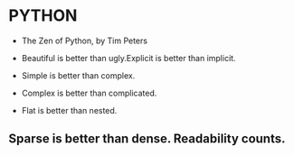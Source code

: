 # PYTHON
* The Zen of Python, by Tim Peters

* Beautiful is better than ugly.Explicit is better than implicit.
* Simple is better than complex.
* Complex is better than complicated.
* Flat is better than nested.
## Sparse is better than dense.  Readability counts.
